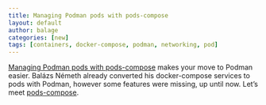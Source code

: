 ```yaml
---
title: Managing Podman pods with pods-compose
layout: default
author: balage
categories: [new]
tags: [containers, docker-compose, podman, networking, pod]
---
```


[Managing Podman pods with pods-compose](https://balagetech.com/managing-podman-pods-with-pods-compose/) makes your move to Podman easier. Balázs Németh already converted his docker-compose services to pods with Podman, however some features were missing, up until now. Let’s meet [pods-compose](https://github.com/abalage/pods-compose).
